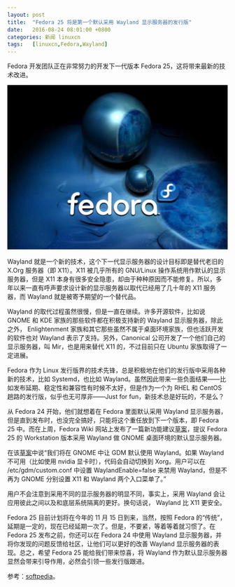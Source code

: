 ```yaml
---
layout: post
title:	"Fedora 25 将是第一个默认采用 Wayland 显示服务器的发行版"
date:	2016-08-24 08:01:00 +0800 
categories:	新闻 linuxcn 
tags:	[linuxcn,Fedora,Wayland]
---
```



Fedora 开发团队正在非常努力的开发下一代版本 Fedora 25，这将带来最新的技术改进。


![](/Asserts/Images/album/201608/23/235902ir1a7skoasas4mk6.jpg)


Wayland 就是一个新的技术，这个下一代显示服务器的设计目标即是替代老旧的 X.Org 服务器（即 X11）。X11 被几乎所有的 GNU/Linux 操作系统用作默认的显示服务器，但是 X11 本身有很多安全隐患，却由于种种原因而不能修复。所以，多年以来一直有呼声要求设计新的显示服务器以取代已经用了几十年的 X11 服务器，而 Wayland 就是被寄予期望的一个替代品。


Wayland 的取代过程虽然很慢，但是一直在继续。许多开源软件，比如说 GNOME 和 KDE 家族的那些软件都在积极支持新的 Wayland 显示服务器，除此之外， Enlightenment 家族和其它那些虽然不属于桌面环境家族，但也活跃开发的软件也对 Wayland 表示了支持。另外，Canonical 公司开发了一个他们自己的显示服务器，叫 Mir，也是用来替代 X11 的，不过目前只在 Ubuntu 家族取得了一定进展。


Fedora 作为 Linux 发行版界的技术先锋，总是积极地在他们的发行版中采用各种新的技术，比如 Systemd，也比如 Wayland。虽然因此带来一些负面结果——比如发布延期、稳定性和兼容性有时候不太好，但是作为一个为 RHEL 和 CentOS 趟路的发行版，似乎也无可厚非——Just for fun，新技术总是好玩的，不是么？


从 Fedora 24 开始，他们就想着在 Fedora 里面默认采用 Wayland 显示服务器，但是直到发布时，也没完全搞好，只能将这个重任放到下一个版本，即 Fedora 25 中。而在上周，Fedora Wiki 网站上发布了一篇新功能建议[草案](https://fedoraproject.org/wiki/Changes/WaylandByDefault)，提议 Fedora 25 的 Workstation 版本采用 Wayland 做 GNOME 桌面环境的默认显示服务器。


在该[草案](https://fedoraproject.org/wiki/Changes/WaylandByDefault)中说“我们将在 GNOME 中让 GDM 默认使用 Wayland。如果 Wayland 不可用（比如使用 nvidia 显卡时），代码会自动切换到 Xorg。用户可以在 /etc/gdm/custom.conf 中设置 WaylandEnable=false 来禁用 Wayland，但是不再为 GNOME 分别设置 X11 和 Wayland 两个入口菜单了。”


用户不会注意到采用不同的显示服务器的明显不同，事实上，采用 Wayland 会让应用彼此之间以及和底层系统隔离的更好。换句话说， Wayland 比 X11 更安全。


Fedora 25 目前计划将在今年的 11 月 15 日到来，当然，按照 Fedora 的“传统”，延期是一定的，现在已经延期一次了。但是，不要紧，等着等着就习惯了。在 Fedora 25 发布之前，你还可以在 Fedora 24 中使用 Wayland 显示服务器，并将你发现的问题反馈给社区，让他们可以更好的改善 Wayland 显示服务器的表现。总之，希望 Fedora 25 能给我们带来惊喜，将 Wayland 作为默认显示服务器显然会带来引导作用，必然会引领一些发行版跟进。 


参考：[softpedia](http://news.softpedia.com/news/fedora-25-linux-os-to-arrive-on-november-15-ship-with-wayland-by-default-507547.shtml)。
